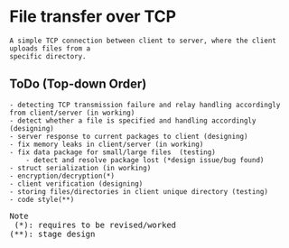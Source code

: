 # File transfer over TCP
    A simple TCP connection between client to server, where the client uploads files from a
    specific directory.

## ToDo (Top-down Order)
    - detecting TCP transmission failure and relay handling accordingly from client/server (in working)
    - detect whether a file is specified and handling accordingly (designing)
    - server response to current packages to client (designing)
    - fix memory leaks in client/server (in working)
    - fix data package for small/large files  (testing)
        - detect and resolve package lost (*design issue/bug found)
    - struct serialization (in working)
    - encryption/decryption(*)
    - client verification (designing)
    - storing files/directories in client unique directory (testing)
    - code style(**)

<pre>
Note
 (*): requires to be revised/worked
(**): stage design
</pre>
